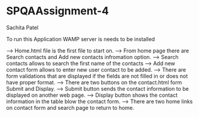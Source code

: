 # SPQAAssignment-4

Sachita Patel

To run this Application WAMP server is needs to be installed



--> Home.html file is the first file to start on.
--> From home page there are Search contacts and Add new contacts infromation option.
--> Search contacts allows to search the first name of the contacts
--> Add new contact form allows to enter new user contact to be added.
--> There are form validations that are displayed if the fields are not filled in or does not have proper format.
--> There are two buttons on the contact.html form Submit and Display.
--> Submit button sends the contact information to be displayed on another web page.
--> Display button shows the contact information in the table blow the contact form.
--> There are two home links on contact form and search page to return to home.
